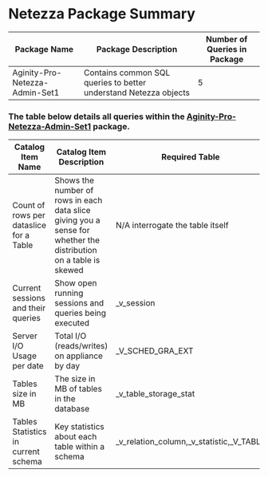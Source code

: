 # Netezza Package Summary

|Package Name| Package Description| Number of Queries in Package|
|------------|--------------------|-----------------------------|
|Aginity-Pro-Netezza-Admin-Set1 |Contains common SQL queries to better understand Netezza objects   | 5  |




### The table below details all queries within the [Aginity-Pro-Netezza-Admin-Set1](https://github.com/aginity/Netezza/blob/master/Administrative%20Query%20Packages/Aginity-Pro-Netezza-Admin-Set1.aginitypkg) package.

|Catalog Item Name               |Catalog Item Description            | Required Table     |
|--------------------------|------------------------------------|--------------------|
|Count of rows per dataslice for a Table   | Shows the number of rows in each data slice giving you a sense for whether the distribution on a table is skewed  | N/A interrogate the table itself  |
|Current sessions and their queries   |Show open running sessions and queries being executed   | _v_session  |
|Server I/O Usage per date   | Total I/O (reads/writes) on appliance by day | _V_SCHED_GRA_EXT  |
|Tables size in MB   | The size in MB of tables in the database  | _v_table_storage_stat  |
|Tables Statistics in current schema   | Key statistics about each table within a schema  | _v_relation_column,_v_statistic,_V_TABLE  |
